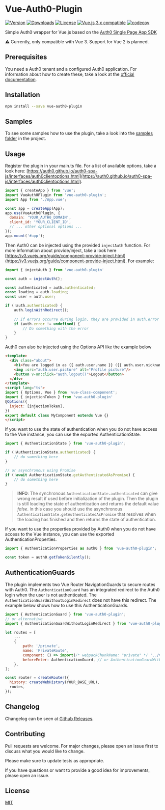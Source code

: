 # Vue-Auth0-Plugin

<a href="https://www.npmjs.com/package/vue-auth0-plugin"><img src="https://badgen.net/npm/v/vue-auth0-plugin" alt="Version"></a>
<a href="https://www.npmjs.com/package/vue-auth0-plugin"><img src="https://badgen.net/npm/dt/vue-auth0-plugin" alt="Downloads"></a>
<a href="https://www.npmjs.com/package/vue-auth0-plugin"><img src="https://badgen.net/npm/license/vue-auth0-plugin" alt="License"></a>
<a href="https://vuejs.org/"><img src="https://badgen.net/badge/Vue/3.x/green" alt="Vue.js 3.x compatible"></a>
[![codecov](https://codecov.io/gh/jnt0r/vue-auth0-plugin/branch/master/graph/badge.svg?token=VFTFA1Y8GI)](https://codecov.io/gh/jnt0r/vue-auth0-plugin)

Simple Auth0 wrapper for Vue.js based on the [Auth0 Single Page App SDK](https://auth0.com/docs/libraries/auth0-single-page-app-sdk)

:warning: Currently, only compatible with Vue 3. Support for Vue 2 is planned.

## Prerequisites

You need a Auth0 tenant and a configured Auth0 application. For information about how to create these, take a look at the [official documentation](https://auth0.com/docs/get-started).

## Installation

```bash
npm install --save vue-auth0-plugin
```

## Samples

To see some samples how to use the plugin, take a look into the [samples folder](/samples) in the project.

## Usage

Register the plugin in your main.ts file. For a list of available options, take a look here: [https://auth0.github.io/auth0-spa-js/interfaces/auth0clientoptions.html](https://auth0.github.io/auth0-spa-js/interfaces/auth0clientoptions.html).

```js
import { createApp } from 'vue';
import VueAuth0Plugin from 'vue-auth0-plugin';
import App from './App.vue';

const app = createApp(App);
app.use(VueAuth0Plugin, {
  domain: 'YOUR_AUTH0_DOMAIN',
  client_id: 'YOUR_CLIENT_ID',
  // ... other optional options ...
});
app.mount('#app');
```

Then Auth0 can be injected using the provided `injectAuth` function. For more information about provide/inject, take a look here [https://v3.vuejs.org/guide/component-provide-inject.html](https://v3.vuejs.org/guide/component-provide-inject.html). For example:

```js
import { injectAuth } from 'vue-auth0-plugin'

const auth = injectAuth();

const authenticated = auth.authenticated;
const loading = auth.loading;
const user = auth.user;

if (!auth.authenticated) {
    auth.loginWithRedirect();
    
    // If errors occurre during login, they are provided in auth.error property
    if (auth.error != undefined) {
        // Do something with the error
    }
}
```

Auth0 can also be injected using the Options API like the example below

```html
<template>
  <div class="about">
    <h1>You are logged in as {{ auth.user.name }} ({{ auth.user.nickname }})</h1>
    <img :src="auth.user.picture" alt="Profile picture"/>
    <button v-on:click="auth.logout()">Logout</button>
  </div>
</template>
<script lang="ts">
import { Options, Vue } from 'vue-class-component';
import { injectionToken } from 'vue-auth0-plugin'
@Options({
  inject: [injectionToken],
})
export default class MyComponent extends Vue {}
</script>
```

If you want to use the state of authentication when you do not have access to the Vue instance, you can use the exported AuthenticationState.

```js
import { AuthenticationState } from 'vue-auth0-plugin';

if (!AuthenticationState.authenticated) {
    // do something here
}

// or asynchronous using Promise
if (!await AuthenticationState.getAuthenticatedAsPromise) {
    // do something here
}
```

> **INFO**: The synchronous `AuthenticationState.authenticated` can give wrong result if used before initialization of the plugin. Then the plugin is still loading the state of authentication and returns the default value _false_. In this case you should use the asynchronous `AuthenticationState.getAuthenticatedAsPromise` that resolves when the loading has finished and then returns the state of authentication.

If you want to use the properties provided by Auth0 when you do not have access to the Vue instance, you can use the exported AuthenticationProperties.

```js
import { AuthenticationProperties as auth0 } from 'vue-auth0-plugin';

const token = auth0.getTokenSilently();
```

## AuthenticationGuards

The plugin implements two Vue Router NavigationGuards to secure routes with Auth0. The `AuthenticationGuard` has an integrated redirect to the Auth0 login when the user is not authenticated. The `AuthenticationGuardWithoutLoginRedirect` does not have this redirect. The example below shows how to use this AuthenticationGuards.

```js
import { AuthenticationGuard } from 'vue-auth0-plugin';
// or alternative
import { AuthenticationGuardWithoutLoginRedirect } from 'vue-auth0-plugin';

let routes = [
    ...
    {
        path: '/private',
        name: 'PrivateRoute',
        component: () => import(/* webpackChunkName: "private" */ '../views/Private.vue'),
        beforeEnter: AuthenticationGuard, // or AuthenticationGuardWithoutLoginRedirect
    },
];

const router = createRouter({
  history: createWebHistory(YOUR_BASE_URL),
  routes,
});
```

## Changelog
Changelog can be seen at [Github Releases](https://github.com/jnt0r/vue-auth0-plugin/releases).

## Contributing
Pull requests are welcome. For major changes, please open an issue first to discuss what you would like to change.

Please make sure to update tests as appropriate.

If you have questions or want to provide a good idea for improvements, please open an issue.

## License
[MIT](https://choosealicense.com/licenses/mit/)
